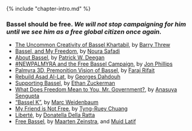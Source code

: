 {% include "chapter-intro.md" %}

### Bassel should be free. _We will not stop campaigning for him until we see him as a free global citizen once again._

* [The Uncommon Creativity of Bassel Khartabil](the-uncommon-creativity-of-bassel-khartabil.html), by [Barry Threw](../appendix/attributions.html#barry-threw)
* [Bassel, and My Freedom](bassel-and-my-freedom.html), by [Noura Safadi](../appendix/attributions.html#noura-ghazi-safadi)
* [About Bassel](about-bassel.html), by [Patrick W. Deegan](../appendix/attributions.html#patrick-w-deegan)
* [#NEWPALMYRA and the Free Bassel Campaign](newpalmyra-and-the-free-bassel-campaign.html), by [Jon Phillips](../appendix/attributions.html#jon-phillips)
* [Palmyra 3D, Premonition Vision of Bassel](palmyra-3d-premonition-vision-of-bassel.html), by [Faraj Rifait](../appendix/attributions.html#faraj-rifait)
* [Rebuild Asad Al-Lat](rebuild-asad-al-lat.html), by [Georges Dahdouh](../appendix/attributions.html#georges-dahdouh)
* [Supporting Bassel](supporting-bassel.html), by [Ethan Zuckerman](../appendix/attributions.html#ethan-zuckerman)
* [What Does Freedom Mean to You, Mr. Government?](what-does-freedom-mean-to-you-mr-government.html), by [Anasuya Sengupta](../appendix/attributions.html#anasuya-sengupta)
* [“Bassel K”](bassel-k.html), by [Marc Weidenbaum](../appendix/attributions.html#marc-weidenbaum)
* [My Friend is Not Free](my-friend-is-not-free.html), by [Tyng-Ruey Chuang](../appendix/attributions.html#tyng-ruey-chuang)
* [Liberté](liberte.html), by [Donatella Della Ratta](../appendix/attributions.html#donatella-della-ratta)
* [Free Bassel](free-bassel.html), by [Maarten Zeinstra](../appendix/attributions.html#maarten-zeinstra), and [Muid Latif](../appendix/attributions.html#muid-latif)
